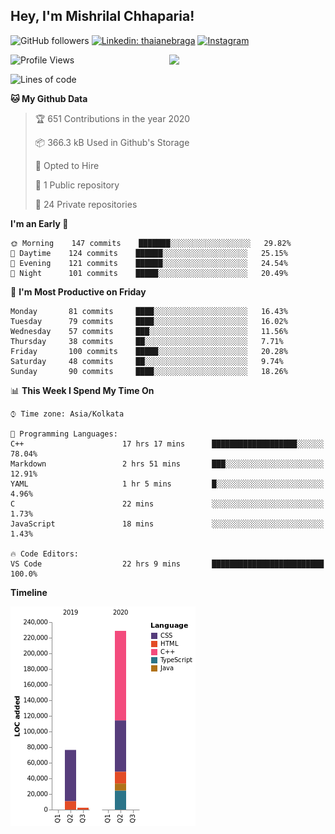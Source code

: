 <h2>Hey, I'm Mishrilal Chhaparia!</h2>

<!-- ![Mishrilal's github stats](https://github-readme-stats.vercel.app/api?username=mishrilal&theme=blue-green&show_icons=true&count_private=true) -->
![GitHub followers](https://img.shields.io/github/followers/mishrilal?color=181717&label=Follow%20%40mishrilal&logo=Github&style=for-the-badge)
[![Linkedin: thaianebraga](https://img.shields.io/badge/linkedin-%230077B5.svg?&style=for-the-badge&logo=linkedin&logoColor=white&link=https://www.linkedin.com/in/mishrilal-chhaparia-074969192/)](https://www.linkedin.com/in/mishrilal-chhaparia-074969192/)
[![Instagram](https://img.shields.io/badge/instagram-%23E4405F.svg?&style=for-the-badge&logo=instagram&logoColor=white&link=https://www.instagram.com/am_mishri/)](https://www.instagram.com/am_mishri/)


<img align='right' src="https://avatars1.githubusercontent.com/u/53535840?s=400&u=ccbf62c3091d7277d104d3666e4598207f27c197&v=4" width="250">

<!--START_SECTION:waka-->
![Profile Views](http://img.shields.io/badge/Profile%20Views-460-blue)

![Lines of code](https://img.shields.io/badge/From%20Hello%20World%20I%27ve%20Written-318392%20Lines%20of%20code-blue)

**🐱 My Github Data** 

> 🏆 651 Contributions in the year 2020
 > 
> 📦 366.3 kB Used in Github's Storage 
 > 
> 💼 Opted to Hire
 > 
> 📜 1 Public repository 
 > 
> 🔑 24 Private repositories 

**I'm an Early 🐤** 

```text
🌞 Morning    147 commits    ███████░░░░░░░░░░░░░░░░░░   29.82% 
🌆 Daytime    124 commits    ██████░░░░░░░░░░░░░░░░░░░   25.15% 
🌃 Evening    121 commits    ██████░░░░░░░░░░░░░░░░░░░   24.54% 
🌙 Night      101 commits    █████░░░░░░░░░░░░░░░░░░░░   20.49%

```
📅 **I'm Most Productive on Friday** 

```text
Monday       81 commits     ████░░░░░░░░░░░░░░░░░░░░░   16.43% 
Tuesday      79 commits     ████░░░░░░░░░░░░░░░░░░░░░   16.02% 
Wednesday    57 commits     ███░░░░░░░░░░░░░░░░░░░░░░   11.56% 
Thursday     38 commits     ██░░░░░░░░░░░░░░░░░░░░░░░   7.71% 
Friday       100 commits    █████░░░░░░░░░░░░░░░░░░░░   20.28% 
Saturday     48 commits     ██░░░░░░░░░░░░░░░░░░░░░░░   9.74% 
Sunday       90 commits     ████░░░░░░░░░░░░░░░░░░░░░   18.26%

```


📊 **This Week I Spend My Time On** 

```text
⌚︎ Time zone: Asia/Kolkata

💬 Programming Languages: 
C++                      17 hrs 17 mins      ███████████████████░░░░░░   78.04% 
Markdown                 2 hrs 51 mins       ███░░░░░░░░░░░░░░░░░░░░░░   12.91% 
YAML                     1 hr 5 mins         █░░░░░░░░░░░░░░░░░░░░░░░░   4.96% 
C                        22 mins             ░░░░░░░░░░░░░░░░░░░░░░░░░   1.73% 
JavaScript               18 mins             ░░░░░░░░░░░░░░░░░░░░░░░░░   1.43%

🔥 Code Editors: 
VS Code                  22 hrs 9 mins       █████████████████████████   100.0%

```

**Timeline**

![Chart not found](https://github.com/mishrilal/mishrilal/blob/master/charts/bar_graph.png) 


<!--END_SECTION:waka-->
